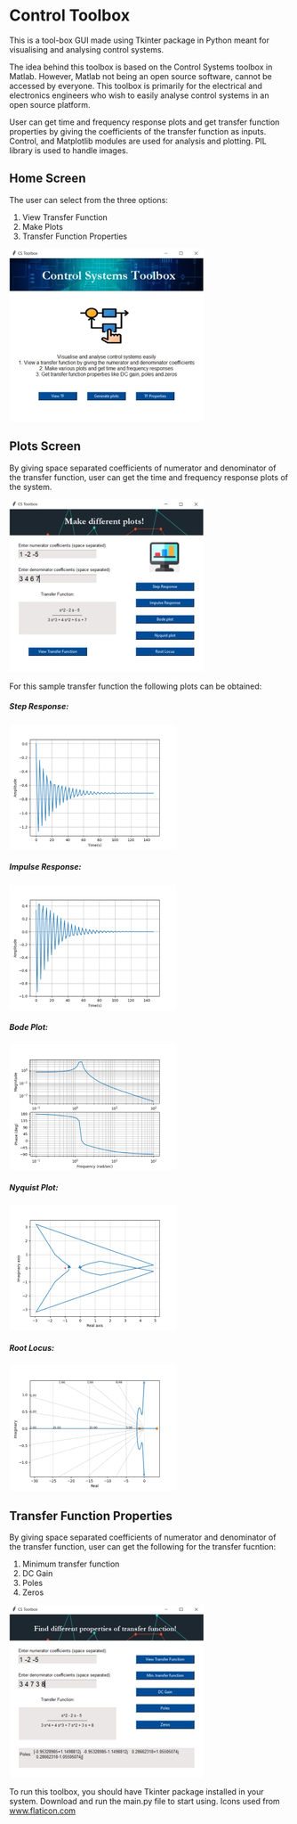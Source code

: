 # Control Toolbox
This is a tool-box GUI made using Tkinter package in Python meant for visualising and analysing control systems.

The idea behind this toolbox is based on the Control Systems toolbox in Matlab. However, Matlab not being an open source software, cannot be accessed by everyone.
This toolbox is primarily for the electrical and electronics engineers who wish to easily analyse control systems in an open source platform.

User can get time and frequency response plots and get transfer function properties by giving the coefficients of the transfer function as inputs.
Control, and Matplotlib modules are used for analysis and plotting. PIL library is used to handle images.


## Home Screen
The user can select from the three options:
 1. View Transfer Function
 2. Make Plots
 3. Transfer Function Properties

![](Images/Main.JPG)

## Plots Screen
By giving space separated coefficients of numerator and denominator of the transfer function, user can get the time and frequency response plots of the system.

![](Images/Plots.JPG)

For this sample transfer function the following plots can be obtained:

##### Step Response:

![](Images/Step.png)

##### Impulse Response:

![](Images/Impulse.png)

##### Bode Plot:

![](Images/Bode.png)

##### Nyquist Plot:

![](Images/Nyquist.png)

##### Root Locus:

![](Images/RL.png)

## Transfer Function Properties
By giving space separated coefficients of numerator and denominator of the transfer function, user can get the following for the transfer fucntion:   
 1. Minimum transfer function
 2. DC Gain
 3. Poles
 4. Zeros
 
 ![](Images/Properties.JPG)
 
To run this toolbox, you should have Tkinter package installed in your system. Download and run the main.py file to start using.
Icons used from www.flaticon.com 

